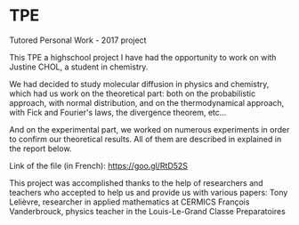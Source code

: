 # TPE
Tutored Personal Work - 2017 project

This TPE a highschool project I have had the opportunity to work on with Justine CHOL, a student in chemistry.

We had decided to study molecular diffusion in physics and chemistry, which had us work on the theoretical part:
both on the probabilistic approach, with normal distribution, and on the thermodynamical approach, with Fick and Fourier's laws,
the divergence theorem, etc...

And on the experimental part, we worked on numerous experiments in order to confirm our theoretical results. All of them are described
in explained in the report below.

Link of the file (in French): https://goo.gl/RtD52S

This project was accomplished thanks to the help of researchers and teachers who accepted to help us and provide us with various papers:
Tony Lelièvre, researcher in applied mathematics at CERMICS
François Vanderbrouck, physics teacher in the Louis-Le-Grand Classe Preparatoires
